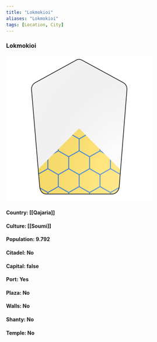 ```yaml
---
title: "Lokmokioi"
aliases: "Lokmokioi"
tags: [Location, City]
---
```

### Lokmokioi
![](attachment/0e8282674be5dfc5db839cb08508ed12.svg)

#### Country: [[Qajaria]]

#### Culture: [[Soumi]]

#### Population: 9.792

#### Citadel: No

#### Capital: false

#### Port: Yes

#### Plaza: No

#### Walls: No

#### Shanty: No

#### Temple: No

